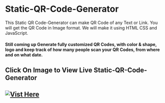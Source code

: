 # Static-QR-Code-Generator
This Static QR Code-Generator can make QR Code of any Text or Link. You will get the QR Code in Image format. We will make it using HTML CSS and JavaScript. 

<h4>Still coming up Generate fully customized QR Codes, with color &amp; shape, logo and keep track of how many people scan your QR Codes, from where and on what date.</h4>


<h2>Click On Image to View Live Static-QR-Code-Generator<h2>
<a href="https://naga-juna.github.io/Static-QR-Code-Generator"><img src="https://img-qn.51miz.com/Element/00/90/63/71/89159852_E906371_d2c1b666.png" alt="Vist Here"/></a>
